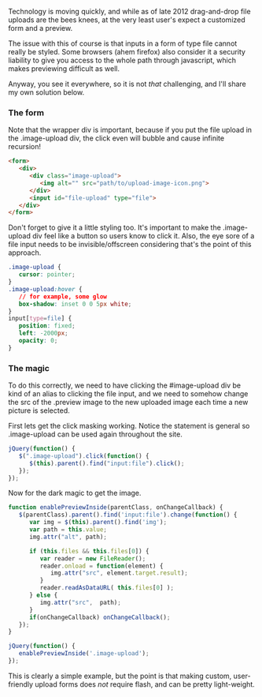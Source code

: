 Technology is moving quickly, and while as of late 2012 drag-and-drop file uploads are the bees knees, at the very least user's expect a customized form and a preview. 

The issue with this of course is that inputs in a form of type file cannot really be styled. Some browsers (ahem firefox) also consider it a security liability to give you access to the whole path through javascript, which makes previewing difficult as well. 

Anyway, you see it everywhere, so it is not *that* challenging, and I'll share my own solution below. 

### The form

Note that the wrapper div is important, because if you put the file upload in the .image-upload div, the click even will bubble and cause infinite recursion!

```html
<form>
   <div>
      <div class="image-upload">
         <img alt="" src="path/to/upload-image-icon.png">
      </div>
      <input id="file-upload" type="file">
   </div>
</form>
```

Don't forget to give it a little styling too. It's important to make the .image-upload div feel like a button so users know to click it. Also, the eye sore of a file input needs to be invisible/offscreen considering that's the point of this approach.

```css
.image-upload {
   cursor: pointer;
}
.image-upload:hover {
   // for example, some glow
   box-shadow: inset 0 0 5px white;
}
input[type=file] {
   position: fixed;
   left: -2000px;
   opacity: 0;
}
```

### The magic

To do this correctly, we need to have clicking the #image-upload div be kind of an alias to clicking the file input, and we need to somehow change the src of the .preview image to the new uploaded image each time a new picture is selected. 

First lets get the click masking working. Notice the statement is general so .image-upload can be used again throughout the site. 

```javascript
jQuery(function() {
   $(".image-upload").click(function() {
      $(this).parent().find("input:file").click();
   });
});
```

Now for the dark magic to get the image. 

```javascript
function enablePreviewInside(parentClass, onChangeCallback) {
   $(parentClass).parent().find('input:file').change(function() {
      var img = $(this).parent().find('img');
      var path = this.value;
      img.attr("alt", path);

      if (this.files && this.files[0]) {
         var reader = new FileReader();
         reader.onload = function(element) {
            img.attr("src", element.target.result);
         }
         reader.readAsDataURL( this.files[0] );
      } else {
         img.attr("src",  path);
      }
      if(onChangeCallback) onChangeCallback();
   });
}

jQuery(function() {
   enablePreviewInside('.image-upload');
});
```

This is clearly a simple example, but the point is that making custom, user-friendly upload forms does *not* require flash, and can be pretty light-weight.